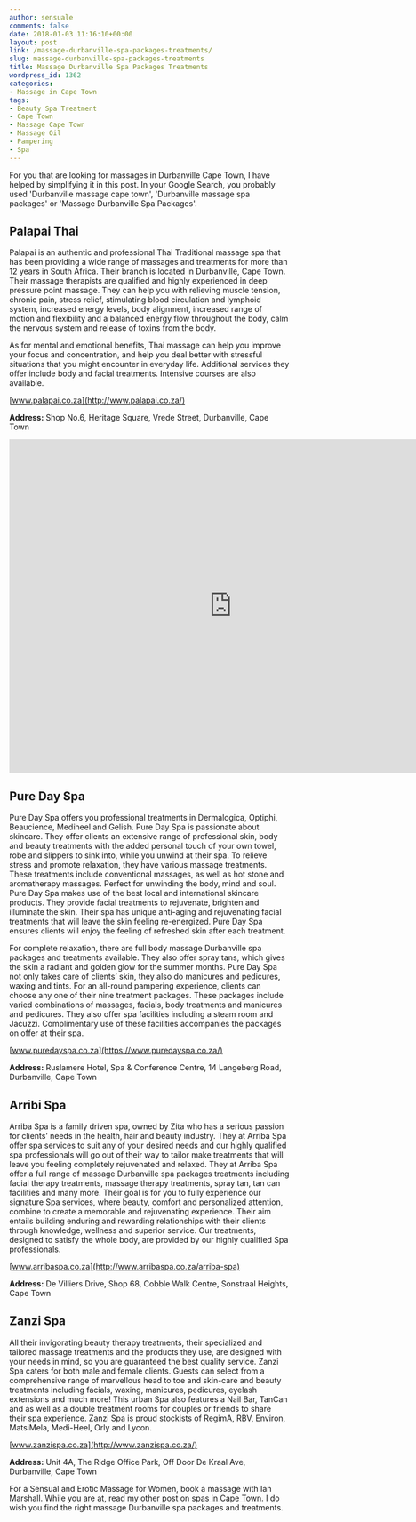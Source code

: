 ```yaml
---
author: sensuale
comments: false
date: 2018-01-03 11:16:10+00:00
layout: post
link: /massage-durbanville-spa-packages-treatments/
slug: massage-durbanville-spa-packages-treatments
title: Massage Durbanville Spa Packages Treatments
wordpress_id: 1362
categories:
- Massage in Cape Town
tags:
- Beauty Spa Treatment
- Cape Town
- Massage Cape Town
- Massage Oil
- Pampering
- Spa
---
```


For you that are looking for massages in Durbanville Cape Town, I have helped by simplifying it in this post. In your Google Search, you probably used 'Durbanville massage cape town', 'Durbanville massage spa packages' or 'Massage Durbanville Spa Packages'.


## Palapai Thai


Palapai is an authentic and professional Thai Traditional massage spa that has been providing a wide range of massages and treatments for more than 12 years in South Africa. Their branch is located in Durbanville, Cape Town. Their massage therapists are qualified and highly experienced in deep pressure point massage. They can help you with relieving muscle tension, chronic pain, stress relief, stimulating blood circulation and lymphoid system, increased energy levels, body alignment, increased range of motion and flexibility and a balanced energy flow throughout the body, calm the nervous system and release of toxins from the body.

As for mental and emotional benefits, Thai massage can help you improve your focus and concentration, and help you deal better with stressful situations that you might encounter in everyday life. Additional services they offer include body and facial treatments. Intensive courses are also available.

[www.palapai.co.za](http://www.palapai.co.za/)

**Address:** Shop No.6, Heritage Square, Vrede Street, Durbanville, Cape Town

<p><iframe title="Thai massage demonstration" width="800" height="600" src="https://www.youtube.com/embed/RAWB8ms4XYU?feature=oembed" frameborder="0" allow="accelerometer; autoplay; encrypted-media; gyroscope; picture-in-picture" allowfullscreen></iframe></p>

## Pure Day Spa


Pure Day Spa offers you professional treatments in Dermalogica, Optiphi, Beaucience, Mediheel and Gelish. Pure Day Spa is passionate about skincare. They offer clients an extensive range of professional skin, body and beauty treatments with the added personal touch of your own towel, robe and slippers to sink into, while you unwind at their spa. To relieve stress and promote relaxation, they have various massage treatments. These treatments include conventional massages, as well as hot stone and aromatherapy massages. Perfect for unwinding the body, mind and soul. Pure Day Spa makes use of the best local and international skincare products. They provide facial treatments to rejuvenate, brighten and illuminate the skin. Their spa has unique anti-aging and rejuvenating facial treatments that will leave the skin feeling re-energized. Pure Day Spa ensures clients will enjoy the feeling of refreshed skin after each treatment.

For complete relaxation, there are full body massage Durbanville spa packages and treatments available. They also offer spray tans, which gives the skin a radiant and golden glow for the summer months. Pure Day Spa not only takes care of clients’ skin, they also do manicures and pedicures, waxing and tints. For an all-round pampering experience, clients can choose any one of their nine treatment packages. These packages include varied combinations of massages, facials, body treatments and manicures and pedicures. They also offer spa facilities including a steam room and Jacuzzi. Complimentary use of these facilities accompanies the packages on offer at their spa.

[www.puredayspa.co.za](https://www.puredayspa.co.za/)

**Address:** Ruslamere Hotel, Spa & Conference Centre, 14 Langeberg Road, Durbanville, Cape Town


## Arribi Spa


Arriba Spa is a family driven spa, owned by Zita who has a serious passion for clients’ needs in the health, hair and beauty industry. They at Arriba Spa offer spa services to suit any of your desired needs and our highly qualified spa professionals will go out of their way to tailor make treatments that will leave you feeling completely rejuvenated and relaxed. They at Arriba Spa offer a full range of massage Durbanville spa packages treatments including facial therapy treatments, massage therapy treatments, spray tan, tan can facilities and many more. Their goal is for you to fully experience our signature Spa services, where beauty, comfort and personalized attention, combine to create a memorable and rejuvenating experience. Their aim entails building enduring and rewarding relationships with their clients through knowledge, wellness and superior service. Our treatments, designed to satisfy the whole body, are provided by our highly qualified Spa professionals.

[www.arribaspa.co.za](http://www.arribaspa.co.za/arriba-spa)

**Address:** De Villiers Drive, Shop 68, Cobble Walk Centre, Sonstraal Heights, Cape Town


## Zanzi Spa


All their invigorating beauty therapy treatments, their specialized and tailored massage treatments and the products they use, are designed with your needs in mind, so you are guaranteed the best quality service. Zanzi Spa caters for both male and female clients. Guests can select from a comprehensive range of marvellous head to toe and skin-care and beauty treatments including facials, waxing, manicures, pedicures, eyelash extensions and much more! This urban Spa also features a Nail Bar, TanCan and as well as a double treatment rooms for couples or friends to share their spa experience. Zanzi Spa is proud stockists of RegimA, RBV, Environ, MatsiMela, Medi-Heel, Orly and Lycon.

[www.zanzispa.co.za](http://www.zanzispa.co.za/)

**Address:** Unit 4A, The Ridge Office Park, Off Door De Kraal Ave, Durbanville, Cape Town

For a Sensual and Erotic Massage for Women, book a massage with Ian Marshall. While you are at, read my other post on [spas in Cape Town](/top-spas-and-massage-centres-in-cape-town/). I do wish you find the right massage Durbanville spa packages and treatments.
